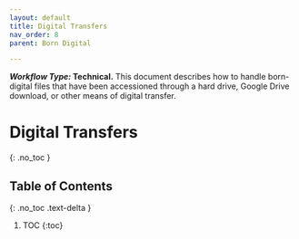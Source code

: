 ```yaml
---
layout: default
title: Digital Transfers
nav_order: 8
parent: Born Digital

---
```


**_Workflow Type:_ Technical.** This document describes how to handle born-digital files that have been accessioned through a hard drive, Google Drive download, or other means of digital transfer. 

# Digital Transfers
{: .no_toc }

## Table of Contents
{: .no_toc .text-delta }

1. TOC
{:toc}
